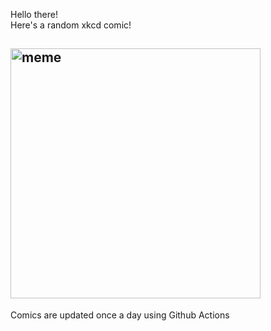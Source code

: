 Hello there! <br>Here's a random xkcd comic!<br>
## <img src="https://imgs.xkcd.com/comics/linguistics_gossip.png" alt="meme" width="400"/><br>
Comics are updated once a day using Github Actions
